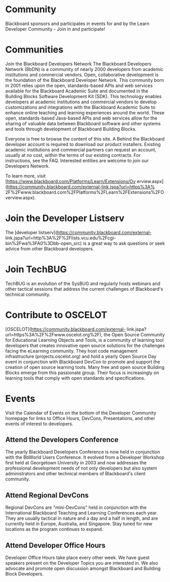 # Community
Blackboard sponsors and participates in events for and by the Learn Developer
Community - Join in and participate!

# Communities

Join the Blackboard Developers Network The Blackboard Developers Network
(BbDN) is a community of nearly 2000 developers from academic institutions and
commercial vendors. Open, collaborative development is the foundation of the
Blackboard Developer Network. This community born in 2001 relies upon the
open, standards-based APIs and web services available for the Blackboard
Academic Suite and documented in the Building Blocks Software Development Kit
(SDK). This technology enables developers at academic institutions and
commercial vendors to develop customizations and integrations with the
Blackboard Academic Suite to enhance online teaching and learning experiences
around the world. These open, standards-based Java-based APIs and web services
allow for the sharing of valuable data between Blackboard software and other
systems and tools through development of Blackboard Building Blocks.

Everyone is free to browse the content of this site. A Behind the Blackboard
developer account is required to download our product installers. Existing
academic institutions and commercial partners can request an account, usually
at no cost, within the terms of our existing contracts. For instructions, see
the FAQ. Interested entities are welcome to join our Developers Network.

To learn more, visit [https://www.blackboard.com/Platforms/Learn/Extensions/Ov
erview.aspx](https://community.blackboard.com/external-link.jspa?url=https%3A%
2F%2Fwww.blackboard.com%2FPlatforms%2FLearn%2FExtensions%2FOverview.aspx).

# Join the Developer Listserv

The [developer listserv](https://community.blackboard.com/external-
link.jspa?url=http%3A%2F%2Flists.vcu.edu%2Fcgi-bin%2Fwa%3FA0%3Dbb-open_src) is
a great way to ask questions or seek advice from other Blackboard developers.

# Join TechBUG

TechBUG is an evolution of the SysBUG and regularly hosts webinars and other
tactical sessions that address the current challenges of Blackboard's
technical community.

# Contribute to OSCELOT

[OSCELOT](https://community.blackboard.com/external-
link.jspa?url=https%3A%2F%2Fwww.oscelot.org%2F), the Open Source Community for
Educational Learning Objects and Tools, is a community of learning tool
developers that creates innovative open source solutions for the challenges
facing the eLearning community. They host code management infrastructure
(projects.oscelot.org) and hold a yearly Open Source Day event in conjunction
with Blackboard DevCon to promote and support the creation of open source
learning tools. Many free and open source Building Blocks emerge from this
passionate group. Their focus is increasingly on learning tools that comply
with open standards and specifications.

# Events

Visit the Calendar of Events on the bottom of the Developer Community homepage
for links to Office Hours, DevCons, Presentations, and other events of
interest to developers.

## Attend the Developers Conference

The yearly Blackboard Developers Conference is now held in conjunction with
the BbWorld Users Conference. It evolved from a Developer Workshop first held
at Georgetown University in 2003 and now addresses the professional
development needs of not only developers but also system administrators and
other technical members of Blackboard's client community.

## Attend Regional DevCons

Regional DevCons are "mini-DevCons" held in conjunction with the International
Blackboard Teaching and Learning Conferences each year. They are usually
tactical in nature and a day and a half in length, and are currently held in
Europe, Australia, and Singapore. Stay tuned for new locations as the program
continues to expand.

## Attend Developer Office Hours

Developer Office Hours take place every other week. We have guest speakers
present on the Developer Topics you are interested in. We also advocate and
promote open discussion amongst Blackboard and Building Block Developers.

